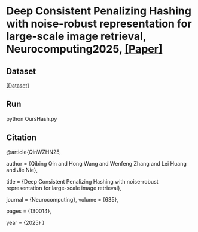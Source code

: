 # Deep Consistent Penalizing Hashing with noise-robust representation for large-scale image retrieval, Neurocomputing2025, [[Paper]](https://doi.org/10.1016/j.neucom.2025.130014)

## Dataset

[[Dataset]](https://github.com/shivram1987/VisionTransformerHashing)

## Run

python OursHash.py

## Citation

@article{QinWZHN25,

  author       = {Qibing Qin and
                  Hong Wang and
                  Wenfeng Zhang and
                  Lei Huang and
                  Jie Nie},  
                  
  title        = {Deep Consistent Penalizing Hashing with noise-robust representation
                  for large-scale image retrieval},    
                  
  journal      = {Neurocomputing},
  volume       = {635},
  
  pages        = {130014},
  
  year         = {2025}
}
